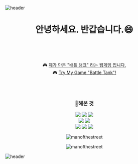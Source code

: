 ![header](https://capsule-render.vercel.app/api?type=waving&color=timeGradient&height=200&section=header&text=Hi%20there,%20take%20a%20look!&fontColor=f7f5f5&fontSize=40&fontAlignY=40&animation=twinkling)

<h1 align="center">안녕하세요. 반갑습니다.😄</h1>

<br><br><br>

 <p align="center">
  🎮 <a href="https://manofthestreet.github.io/js_battleTank/" target="_blank">제가 만든 "배틀 탱크" 라는 웹게임 입니다.</a></br>
  🎮 <a href="https://manofthestreet.github.io/js_battleTank/" target="_blank">Try My Game "Battle Tank"!</a>
</p>
<br><br>
<h3 align="center">💪해본 것</h3>
<p align="center">
  <img src="https://img.shields.io/badge/C-A8B9CC?style=plastic&logo=c&logoColor=white">
  <img src="https://img.shields.io/badge/Csharp-512BD4?style=plastic&logo=csharp&logoColor=white">
  <img src="https://img.shields.io/badge/C++-00599C?style=plastic&logo=cplusplus&logoColor=white"><br>
  <img src="https://img.shields.io/badge/UNITY-000000?style=plastic&logo=unity&logoColor=white">
  <img src="https://img.shields.io/badge/UNREAL-0E1128?style=plastic&logo=unrealengine&logoColor=white"><br>
  <img src="https://img.shields.io/badge/HTML5-E34F26?style=plastic&logo=html5&logoColor=white"/>
  <img src="https://img.shields.io/badge/CSS3-1572B6?style=plastic&logo=css3&logoColor=white"/>
  <img src="https://img.shields.io/badge/JavaScript-F7DF1E?style=plastic&logo=JavaScript&logoColor=white"/>
   </p>

<p align="center"> <img src="https://komarev.com/ghpvc/?username=manofthestreet&label=Profile%20views&color=0e75b6&style=flat" alt="manofthestreet" /> </p>

<p align="center"><img src="https://github-readme-streak-stats.herokuapp.com/?user=manofthestreet&" alt="manofthestreet" /></p>

![header](https://capsule-render.vercel.app/api?type=waving&color=timeGradient&height=200&section=header&text=Hi%20there,%20take%20a%20look!&fontColor=f7f5f5&fontSize=40&fontAlignY=40&animation=twinkling)
